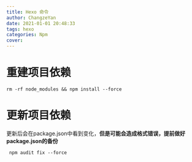 ```yaml
---
title: Hexo 命令
author: ChangzeYan
date: 2021-01-01 20:48:33
tags: hexo
categories: Npm
cover:
---
```


# 重建项目依赖
```shell
rm -rf node_modules && npm install --force
```

# 更新项目依赖
更新后会在package.json中看到变化，**但是可能会造成格式错误，提前做好package.json的备份**
```shell
 npm audit fix --force
```
